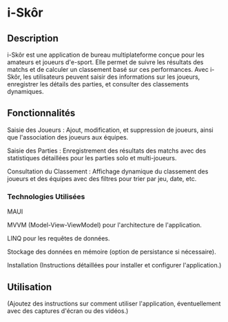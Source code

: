 # i-Skôr
## Description
i-Skôr est une application de bureau multiplateforme conçue pour les amateurs et joueurs d'e-sport. Elle permet de suivre les résultats des matchs et de calculer un classement basé sur ces performances. Avec i-Skôr, les utilisateurs peuvent saisir des informations sur les joueurs, enregistrer les détails des parties, et consulter des classements dynamiques.

## Fonctionnalités
Saisie des Joueurs : Ajout, modification, et suppression de joueurs, ainsi que l'association des joueurs aux équipes.

Saisie des Parties : Enregistrement des résultats des matchs avec des statistiques détaillées pour les parties solo et multi-joueurs.

Consultation du Classement : Affichage dynamique du classement des joueurs et des équipes avec des filtres pour trier par jeu, date, etc.

### Technologies Utilisées
MAUI

MVVM (Model-View-ViewModel) pour l'architecture de l'application.

LINQ pour les requêtes de données.

Stockage des données en mémoire (option de persistance si nécessaire).

Installation
(Instructions détaillées pour installer et configurer l'application.)

## Utilisation
(Ajoutez des instructions sur comment utiliser l'application, éventuellement avec des captures d'écran ou des vidéos.)
